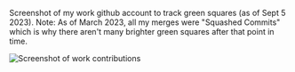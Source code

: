 Screenshot of my work github account to track green squares (as of Sept 5 2023).
Note: As of March 2023, all my merges were "Squashed Commits" which is why there aren't many brighter green squares after that point in time. 

![Screenshot of work contributions](https://github.com/avcoder/view-contributions-green-squares-2023/assets/7874705/697e73e5-c6c7-4b64-a464-fc5b845b9706)





